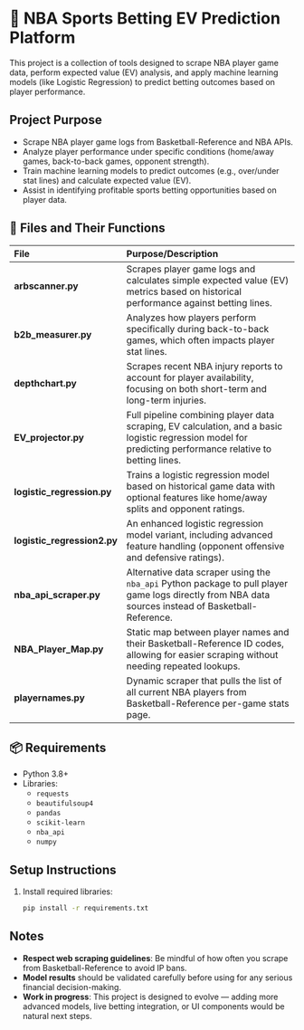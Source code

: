 # 🏀 NBA Sports Betting EV Prediction Platform

This project is a collection of tools designed to scrape NBA player game data, perform expected value (EV) analysis, and apply machine learning models (like Logistic Regression) to predict betting outcomes based on player performance.

## Project Purpose

- Scrape NBA player game logs from Basketball-Reference and NBA APIs.
- Analyze player performance under specific conditions (home/away games, back-to-back games, opponent strength).
- Train machine learning models to predict outcomes (e.g., over/under stat lines) and calculate expected value (EV).
- Assist in identifying profitable sports betting opportunities based on player data.

## 📂 Files and Their Functions

| File | Purpose/Description |
|:---|:---|
| **arbscanner.py** | Scrapes player game logs and calculates simple expected value (EV) metrics based on historical performance against betting lines. |
| **b2b_measurer.py** | Analyzes how players perform specifically during back-to-back games, which often impacts player stat lines. |
| **depthchart.py** | Scrapes recent NBA injury reports to account for player availability, focusing on both short-term and long-term injuries. |
| **EV_projector.py** | Full pipeline combining player data scraping, EV calculation, and a basic logistic regression model for predicting performance relative to betting lines. |
| **logistic_regression.py** | Trains a logistic regression model based on historical game data with optional features like home/away splits and opponent ratings. |
| **logistic_regression2.py** | An enhanced logistic regression model variant, including advanced feature handling (opponent offensive and defensive ratings). |
| **nba_api_scraper.py** | Alternative data scraper using the `nba_api` Python package to pull player game logs directly from NBA data sources instead of Basketball-Reference. |
| **NBA_Player_Map.py** | Static map between player names and their Basketball-Reference ID codes, allowing for easier scraping without needing repeated lookups. |
| **playernames.py** | Dynamic scraper that pulls the list of all current NBA players from Basketball-Reference per-game stats page. |

## 📦 Requirements

- Python 3.8+
- Libraries:
  - `requests`
  - `beautifulsoup4`
  - `pandas`
  - `scikit-learn`
  - `nba_api`
  - `numpy`

## Setup Instructions

1. Install required libraries:
   ```bash
   pip install -r requirements.txt

## Notes

- **Respect web scraping guidelines**: Be mindful of how often you scrape from Basketball-Reference to avoid IP bans.
- **Model results** should be validated carefully before using for any serious financial decision-making.
- **Work in progress**: This project is designed to evolve — adding more advanced models, live betting integration, or UI components would be natural next steps.

